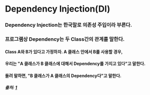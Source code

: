 # Dependency Injection(DI)
### Dependency Injection는 한국말로 의존성 주입이라 부른다.
### 프로그램상 Dependency는 두 Class간의 관계를 말한다.
#### Class A와 B가 있다고 가정하자. A 클래스 안에서 B를 사용할 경우,
#### 우리는 "A 클래스가 B 클래스에 대해서 Dependency를 가지고 있다"고 말한다.
#### 돌려 말하면, "B 클래스가 A 클래스의 Dependency다"고 말한다.



##### 출처: [1](https://iamsjy17.github.io/design%20pattern/2020/05/30/designpattern_dependency_injection.html)
